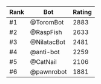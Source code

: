 Rank|Bot|Rating
---|---|---
#1|@ToromBot|2883
#2|@RaspFish|2633
#3|@NilatacBot|2481
#4|@anti-bot|2259
#5|@CatNail|2106
#6|@pawnrobot|1881
